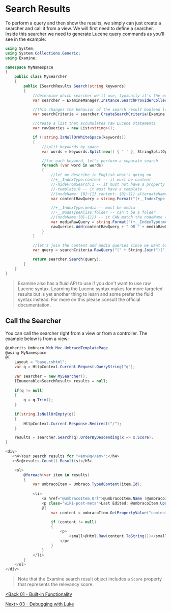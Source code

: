 # Search Results
To perform a query and then show the results, we simply can just create a searcher and call it from a view.  We will first need to define a searcher.  Inside this searcher we need to generate Lucene query commands as you'll see in the example:

```c#
using System;
using System.Collections.Generic;
using Examine;

namespace MyNamespace
{
    public class MySearcher
    {
        public ISearchResults Search(string keywords)
        {
            //determine which searcher we'll use, typically it's the external one
            var searcher = ExamineManager.Instance.SearchProviderCollection["ExternalSearcher"];

            //this changes the behavior of the search result boolean logic
            var searchCriteria = searcher.CreateSearchCriteria(Examine.SearchCriteria.BooleanOperation.Or);

            //create a list that accumulates raw Lucene statements
            var rawQueries = new List<string>();

            if (!string.IsNullOrWhiteSpace(keywords))
            {
                //split keywords by space
                var words = keywords.Split(new[] { ' ' }, StringSplitOptions.RemoveEmptyEntries);

                //for each keyword, let's perform a separate search
                foreach (var word in words)
                {
                    //let me describe in English what's going on
                    //+__IndexType:content -- it must be content
                    //-hideFromSearch:1 -- it must not have a property named hideFromSearch that has a 1
                    //-template:0 -- it must have a template
                    //(nodeName: {0}~{1} content: {0}~{1} alternateName: {0}~{1}) -- it CAN match property nodeName OR content OR alternateName with this word and it's fuzzyness must be in range
                    var contentRawQuery = string.Format("(+__IndexType:content -hideFromSearch:1 -template:0 && (nodeName: {0}~{1} content: {0}~{1} alternateName: {0}~{1}))", word, 0.5);

                    //+__IndexType:media -- must be media
                    //-__NodeTypeAlias:folder -- can't be a folder
                    //(nodeName:{0}~{1}) -- it CAN match the nodeName with fuzzyness
                    var mediaRawQuery = string.Format("(+__IndexType:media -__NodeTypeAlias:folder && (nodeName:{0}~{1}))", word, 0.5);
                    rawQueries.Add(contentRawQuery + " OR " + mediaRawQuery);
                }
            }

            //let's join the content and media queries since we want both to show in this case
            var query = searchCriteria.RawQuery("(" + String.Join(")(", rawQueries) + ")");

            return searcher.Search(query);
        }
    }
}
```

>Examine also has a fluid API to use if you don't want to use raw Lucene syntax.  Learning the Lucene syntax makes for more targeted results but is yet another thing to learn and some prefer the fluid syntax instead. For more on this please consult the official documentation.

## Call the Searcher
You can call the searcher right from a view or from a controller.  The example below is from a view:

```c#
@inherits Umbraco.Web.Mvc.UmbracoTemplatePage
@using MyNamespace
@{
    Layout = "base.cshtml";
    var q = HttpContext.Current.Request.QueryString["q"];
    
    var searcher = new MySearcher();
    IEnumerable<SearchResult> results = null;
    
    if(q != null)
    {
        q = q.Trim();
    }
    
    if(string.IsNullOrEmpty(q))
    {
        HttpContext.Current.Response.Redirect("/");
    }

    results = searcher.Search(q).OrderByDescending(x => x.Score);
}

<div>
   <h4>Your search results for "<em>@q</em>":</h4>
   <h5>@results.Count() Result(s)</h5>

    <ol>
        @foreach(var item in results)
        {
            var umbracoItem = Umbraco.TypedContent(item.Id);
            
            <li>
                <a href="@umbracoItem.Url">@umbracoItem.Name (@umbracoItem.Parent.Name)</a>
                <p class="wiki-post-meta">Last Edited: @umbracoItem.UpdateDate</p>
                @{
                    var content = umbracoItem.GetPropertyValue("content");

                    if (content != null)
                    {
                        <p>
                            <small>@Html.Raw(content.ToString())</small>
                        </p>
                    }
                }
            </li>    
        }
    </ol>
</div>
```
>Note that the Examine search result object includes a `Score` property that represents the relevancy score.

[<Back 01 - Built-in Functionality](01%20-%20Built-in%20Functionality.md)

[Next> 03 - Debugging with Luke](03%20-%20Debugging%20with%20Luke.md)
